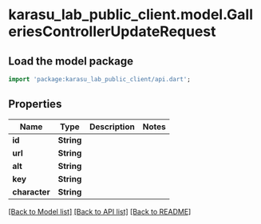 # karasu_lab_public_client.model.GalleriesControllerUpdateRequest

## Load the model package
```dart
import 'package:karasu_lab_public_client/api.dart';
```

## Properties
Name | Type | Description | Notes
------------ | ------------- | ------------- | -------------
**id** | **String** |  | 
**url** | **String** |  | 
**alt** | **String** |  | 
**key** | **String** |  | 
**character** | **String** |  | 

[[Back to Model list]](../README.md#documentation-for-models) [[Back to API list]](../README.md#documentation-for-api-endpoints) [[Back to README]](../README.md)


